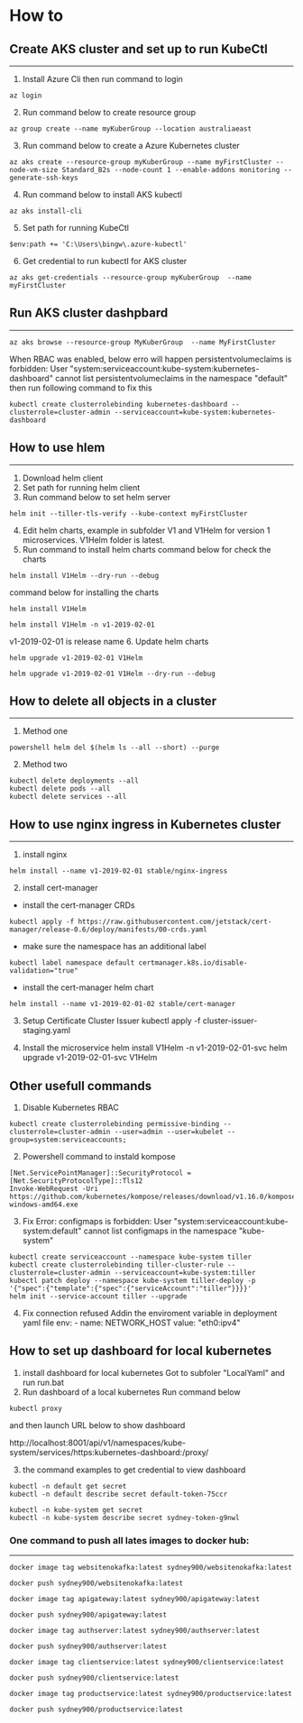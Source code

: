 # How to 

## Create AKS cluster and set up to run KubeCtl
---
1. Install Azure Cli then run command to login 
```
az login
```
2. Run command below to create resource group
```
az group create --name myKuberGroup --location australiaeast
```
3. Run command below to create a Azure Kubernetes cluster
```
az aks create --resource-group myKuberGroup --name myFirstCluster --node-vm-size Standard_B2s --node-count 1 --enable-addons monitoring --generate-ssh-keys
```
4. Run command below to install AKS kubectl
```
az aks install-cli
```
5. Set path for running KubeCtl
```
$env:path += 'C:\Users\bingw\.azure-kubectl'
```
6. Get credential to run kubectl for AKS cluster
```
az aks get-credentials --resource-group myKuberGroup  --name myFirstCluster
```

## Run AKS cluster dashpbard
---
```
az aks browse --resource-group MyKuberGroup  --name MyFirstCluster
```
When RBAC was enabled, below erro will happen
persistentvolumeclaims is forbidden: User "system:serviceaccount:kube-system:kubernetes-dashboard" cannot list persistentvolumeclaims in the namespace "default" 
then run following command to fix this
```
kubectl create clusterrolebinding kubernetes-dashboard --clusterrole=cluster-admin --serviceaccount=kube-system:kubernetes-dashboard
```

## How to use hlem
---
1. Download helm client
2. Set path for running helm client
3. Run command below to set helm server
```
helm init --tiller-tls-verify --kube-context myFirstCluster
```
4. Edit helm charts, example in subfolder V1 and V1Helm for version 1 microservices. V1Helm folder is latest.
5. Run command to install helm charts
command below for check the charts
```
helm install V1Helm --dry-run --debug
```
command below for installing the charts
```
helm install V1Helm
```
```
helm install V1Helm -n v1-2019-02-01
```
v1-2019-02-01 is release name
6. Update helm charts
```
helm upgrade v1-2019-02-01 V1Helm
```
```
helm upgrade v1-2019-02-01 V1Helm --dry-run --debug
```

## How to delete all objects in a cluster
---
1. Method one
```
powershell helm del $(helm ls --all --short) --purge
```
2. Method two
```
kubectl delete deployments --all
kubectl delete pods --all
kubectl delete services --all
```

## How to use nginx ingress in Kubernetes cluster
---
1. install nginx
```
helm install --name v1-2019-02-01 stable/nginx-ingress
```
2. install cert-manager
* install the cert-manager CRDs
```
kubectl apply -f https://raw.githubusercontent.com/jetstack/cert-manager/release-0.6/deploy/manifests/00-crds.yaml
```
* make sure the namespace has an additional label
```
kubectl label namespace default certmanager.k8s.io/disable-validation="true"
```
* install the cert-manager helm chart
```
helm install --name v1-2019-02-01-02 stable/cert-manager
```
3. Setup Certificate Cluster Issuer
kubectl apply -f cluster-issuer-staging.yaml

4. Install the microservice
helm install V1Helm -n v1-2019-02-01-svc
helm upgrade v1-2019-02-01-svc V1Helm 

## Other usefull commands
1. Disable Kubernetes RBAC
```
kubectl create clusterrolebinding permissive-binding --clusterrole=cluster-admin --user=admin --user=kubelet --group=system:serviceaccounts;
```
2. Powershell command to instald kompose
```
[Net.ServicePointManager]::SecurityProtocol = [Net.SecurityProtocolType]::Tls12
Invoke-WebRequest -Uri https://github.com/kubernetes/kompose/releases/download/v1.16.0/kompose-windows-amd64.exe
```
3. Fix Error: configmaps is forbidden: User "system:serviceaccount:kube-system:default" cannot list configmaps in the namespace "kube-system"
```
kubectl create serviceaccount --namespace kube-system tiller
kubectl create clusterrolebinding tiller-cluster-rule --clusterrole=cluster-admin --serviceaccount=kube-system:tiller
kubectl patch deploy --namespace kube-system tiller-deploy -p '{"spec":{"template":{"spec":{"serviceAccount":"tiller"}}}}'      
helm init --service-account tiller --upgrade
```
4. Fix connection refused
Addin the enviroment variable in deployment yaml file
          env:
            - name: NETWORK_HOST
              value: "eth0:ipv4"

## How to set up dashboard for local kubernetes
1. install dashboard for local kubernetes
Got to subfoler "LocalYaml" and run run.bat
2. Run dashboard of a local kubernetes
Run command below
```
kubectl proxy
```
and then launch URL below to show dashboard

http://localhost:8001/api/v1/namespaces/kube-system/services/https:kubernetes-dashboard:/proxy/

3. the command examples to get credential to view dashboard
```
kubectl -n default get secret
kubectl -n default describe secret default-token-75ccr

kubectl -n kube-system get secret
kubectl -n kube-system describe secret sydney-token-g9nwl
```

### One command to push all lates images to docker hub:
---
```
docker image tag websitenokafka:latest sydney900/websitenokafka:latest

docker push sydney900/websitenokafka:latest

docker image tag apigateway:latest sydney900/apigateway:latest

docker push sydney900/apigateway:latest

docker image tag authserver:latest sydney900/authserver:latest

docker push sydney900/authserver:latest

docker image tag clientservice:latest sydney900/clientservice:latest

docker push sydney900/clientservice:latest

docker image tag productservice:latest sydney900/productservice:latest

docker push sydney900/productservice:latest
```